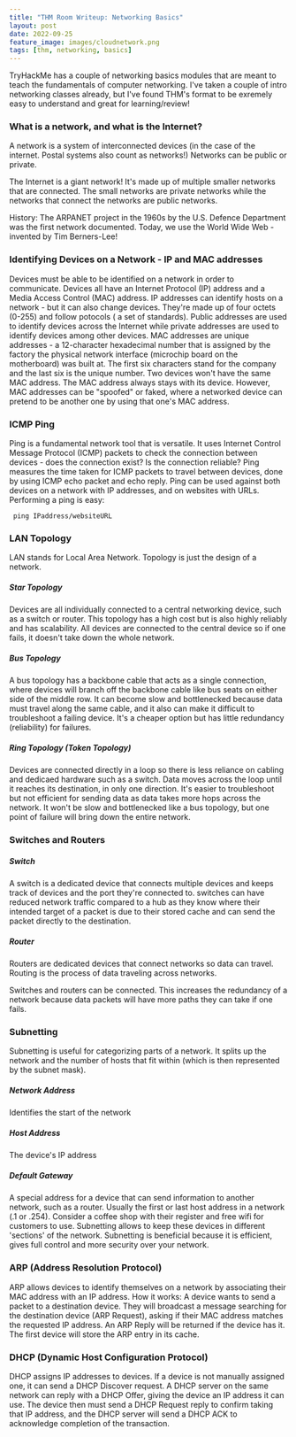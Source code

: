 ```yaml
---
title: "THM Room Writeup: Networking Basics"
layout: post
date: 2022-09-25
feature_image: images/cloudnetwork.png
tags: [thm, networking, basics]
---
```


TryHackMe has a couple of networking basics modules that are meant to teach the fundamentals of computer
networking. I've taken a couple of intro networking classes already, but I've found THM's format to 
be exremely easy to understand and great for learning/review! 

<!--more-->

### What is a network, and what is the Internet?
A network is a system of interconnected devices (in the case of the internet. Postal systems 
also count as networks!) Networks can be public or private. 

The Internet is a giant network! It's made up of multiple smaller networks that are connected. 
The small networks are private networks while the networks that connect the networks are public networks.

History: The ARPANET project in the 1960s by the U.S. Defence Department was the first network 
documented. Today, we use the World Wide Web - invented by Tim Berners-Lee!

### Identifying Devices on a Network - IP and MAC addresses
Devices must be able to be identified on a network in order to communicate. Devices all have an Internet 
Protocol (IP) address and a Media Access Control (MAC) address. IP addresses can identify hosts on a 
network - but it can also change devices. They're made up of four octets (0-255) and follow potocols (
a set of standards). Public addresses are used to identify devices across the Internet while private 
addresses are used to identify devices among other devices. MAC addresses are unique addresses - a 
12-character hexadecimal number that is assigned by the factory the physical network interface (microchip 
board on the motherboard) was built at. The first six characters stand for the company and the last 
six is the unique number. Two devices won't have the same MAC address. The MAC address always stays 
with its device. However, MAC addresses can be "spoofed" or faked, where a networked device can pretend 
to be another one by using that one's MAC address. 

### ICMP Ping
Ping is a fundamental network tool that is versatile. It uses Internet Control Message Protocol (ICMP) 
packets to check the connection between devices - does the connection exist? Is the connection 
reliable? Ping measures the time taken for ICMP packets to travel between devices, done by using 
ICMP echo packet and echo reply. Ping can be used against both devices on a network with IP addresses, 
and on websites with URLs. 
Performing a ping is easy: 
``` 
 ping IPaddress/websiteURL
```

### LAN Topology
LAN stands for Local Area Network. Topology is just the design of a network.

##### Star Topology
Devices are all individually connected to a central networking device, such as a switch or router. This 
topology has a high cost but is also highly reliably and has scalability. All devices are connected to the 
central device so if one fails, it doesn't take down the whole network.

##### Bus Topology
A bus topology has a backbone cable that acts as a single connection, where devices will branch off the backbone 
cable like bus seats on either side of the middle row. It can become slow and bottlenecked because data must 
travel along the same cable, and it also can make it difficult to troubleshoot a failing device. It's a 
cheaper option but has little redundancy (reliability) for failures.

##### Ring Topology (Token Topology)
Devices are connected directly in a loop so there is less reliance on cabling and dedicaed hardware such as 
a switch. Data moves across the loop until it reaches its destination, in only one direction. It's easier to 
troubleshoot but not efficient for sending data as data takes more hops across the network. It won't be slow 
and bottlenecked like a bus topology, but one point of failure will bring down the entire network. 


### Switches and Routers
##### Switch
A switch is a dedicated device that connects multiple devices and keeps track of devices and the port they're 
connected to. switches can have reduced network traffic compared to a hub as they know where their intended 
target of a packet is due to their stored cache and can send the packet directly to the destination.

##### Router
Routers are dedicated devices that connect networks so data can travel. Routing is the process of data 
traveling across networks.

Switches and routers can be connected. This increases the redundancy of a network because data 
packets will have more paths they can take if one fails.

### Subnetting
Subnetting is useful for categorizing parts of a network. It splits up the network and the number of hosts 
that fit within (which is then represented by the subnet mask).

##### Network Address
Identifies the start of the network
##### Host Address
The device's IP address
##### Default Gateway
A special address for a device that can send information to another network, such as a router. Usually the 
first or last host address in a network (.1 or .254). 
Consider a coffee shop with their register and free wifi for customers to use. Subnetting allows to keep these 
devices in different 'sections' of the network.
Subnetting is beneficial because it is efficient, gives full control and more security over your network.


### ARP (Address Resolution Protocol)
ARP allows devices to identify themselves on a network by associating their MAC address with an IP address. 
How it works: A device wants to send a packet to a destination device. They will broadcast a message searching 
for the destination device (ARP Request), asking if their MAC address matches the requested IP address. An 
ARP Reply will be returned if the device has it. The first device will store the ARP entry in its cache.

### DHCP (Dynamic Host Configuration Protocol)
DHCP assigns IP addresses to devices. If a device is not manually assigned one, it can send a DHCP Discover 
request. A DHCP server on the same network can reply with a DHCP Offer, giving the device an IP address it can 
use. The device then must send a DHCP Request reply to confirm taking that IP address, and the DHCP server will 
send a DHCP ACK to acknowledge completion of the transaction.

